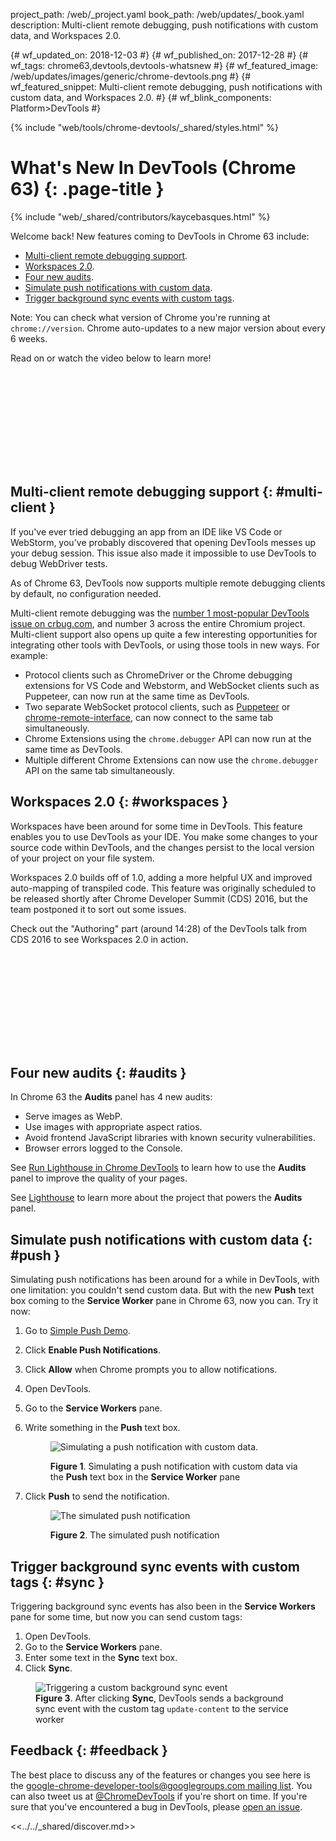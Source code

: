 project_path: /web/_project.yaml book_path: /web/updates/_book.yaml description: Multi-client remote debugging, push notifications with custom data, and Workspaces 2.0.

{# wf_updated_on: 2018-12-03 #} {# wf_published_on: 2017-12-28 #} {# wf_tags: chrome63,devtools,devtools-whatsnew #} {# wf_featured_image: /web/updates/images/generic/chrome-devtools.png #} {# wf_featured_snippet: Multi-client remote debugging, push notifications with custom data, and Workspaces 2.0. #} {# wf_blink_components: Platform>DevTools #}

{% include "web/tools/chrome-devtools/_shared/styles.html" %}

# What's New In DevTools (Chrome 63) {: .page-title }

{% include "web/_shared/contributors/kaycebasques.html" %}

Welcome back! New features coming to DevTools in Chrome 63 include:

* [Multi-client remote debugging support](#multi-client).
* [Workspaces 2.0](#workspaces).
* [Four new audits](#audits).
* [Simulate push notifications with custom data](#push).
* [Trigger background sync events with custom tags](#sync).

Note: You can check what version of Chrome you're running at `chrome://version`. Chrome auto-updates to a new major version about every 6 weeks.

Read on or watch the video below to learn more!

<div class="video-wrapper-full-width">
  <iframe class="devsite-embedded-youtube-video" data-video-id="Eyw_mwbABIQ"
          data-autohide="1" data-showinfo="0" frameborder="0" allowfullscreen>
  </iframe>
</div>

## Multi-client remote debugging support {: #multi-client }

If you've ever tried debugging an app from an IDE like VS Code or WebStorm, you've probably discovered that opening DevTools messes up your debug session. This issue also made it impossible to use DevTools to debug WebDriver tests.

As of Chrome 63, DevTools now supports multiple remote debugging clients by default, no configuration needed.

Multi-client remote debugging was the [number 1 most-popular DevTools issue on crbug.com](https://crbug.com/129539), and number 3 across the entire Chromium project. Multi-client support also opens up quite a few interesting opportunities for integrating other tools with DevTools, or using those tools in new ways. For example:

* Protocol clients such as ChromeDriver or the Chrome debugging extensions for VS Code and Webstorm, and WebSocket clients such as Puppeteer, can now run at the same time as DevTools.
* Two separate WebSocket protocol clients, such as [Puppeteer](https://github.com/GoogleChrome/puppeteer) or [chrome-remote-interface](https://github.com/cyrus-and/chrome-remote-interface), can now connect to the same tab simultaneously.
* Chrome Extensions using the `chrome.debugger` API can now run at the same time as DevTools.
* Multiple different Chrome Extensions can now use the `chrome.debugger` API on the same tab simultaneously.

## Workspaces 2.0 {: #workspaces }

Workspaces have been around for some time in DevTools. This feature enables you to use DevTools as your IDE. You make some changes to your source code within DevTools, and the changes persist to the local version of your project on your file system.

Workspaces 2.0 builds off of 1.0, adding a more helpful UX and improved auto-mapping of transpiled code. This feature was originally scheduled to be released shortly after Chrome Developer Summit (CDS) 2016, but the team postponed it to sort out some issues.

Check out the "Authoring" part (around 14:28) of the DevTools talk from CDS 2016 to see Workspaces 2.0 in action.

<div class="video-wrapper-full-width">
  <iframe class="devsite-embedded-youtube-video" data-video-id="HF1luRD4Qmk"
          data-autohide="1" data-showinfo="0" frameborder="0"
          data-start="868" allowfullscreen>
  </iframe>
</div>

## Four new audits {: #audits }

In Chrome 63 the **Audits** panel has 4 new audits:

* Serve images as WebP.
* Use images with appropriate aspect ratios.
* Avoid frontend JavaScript libraries with known security vulnerabilities.
* Browser errors logged to the Console.

See [Run Lighthouse in Chrome DevTools](/web/tools/lighthouse/#devtools) to learn how to use the **Audits** panel to improve the quality of your pages.

See [Lighthouse](/web/tools/lighthouse/) to learn more about the project that powers the **Audits** panel.

## Simulate push notifications with custom data {: #push }

Simulating push notifications has been around for a while in DevTools, with one limitation: you couldn't send custom data. But with the new **Push** text box coming to the **Service Worker** pane in Chrome 63, now you can. Try it now:

1. Go to [Simple Push Demo](https://gauntface.github.io/simple-push-demo/).
2. Click **Enable Push Notifications**.
3. Click **Allow** when Chrome prompts you to allow notifications.
4. Open DevTools.
5. Go to the **Service Workers** pane.
6. Write something in the **Push** text box.
    
    <figure> <img src="/web/updates/images/2017/10/push-text.png" alt="Simulating a push notification with custom data." <figcaption> 
    
    **Figure 1**. Simulating a push notification with custom data via the **Push** text box in the **Service Worker** pane </figcaption> </figure>
7. Click **Push** to send the notification.
    
    <figure> 
    
    ![The simulated push notification](/web/updates/images/2017/10/push-result.png) <figcaption> **Figure 2**. The simulated push notification </figcaption> </figure>

## Trigger background sync events with custom tags {: #sync }

Triggering background sync events has also been in the **Service Workers** pane for some time, but now you can send custom tags:

1. Open DevTools.
2. Go to the **Service Workers** pane.
3. Enter some text in the **Sync** text box.
4. Click **Sync**.

<figure>
  <img src="/web/updates/images/2017/10/sync.png"
       alt="Triggering a custom background sync event"/>
  <figcaption>
    <b>Figure 3</b>. After clicking <b>Sync</b>, DevTools sends a background
    sync event with the custom tag <code>update-content</code> to the service
    worker
  </figcaption>
</figure>

## Feedback {: #feedback }

The best place to discuss any of the features or changes you see here is the [google-chrome-developer-tools@googlegroups.com mailing list](https://groups.google.com/forum/#!forum/google-chrome-developer-tools). You can also tweet us at [@ChromeDevTools](https://twitter.com/chromedevtools) if you're short on time. If you're sure that you've encountered a bug in DevTools, please [open an issue](https://crbug.com/new).

<<../../_shared/discover.md>>